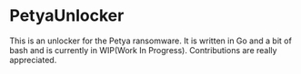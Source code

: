 # PetyaUnlocker
This is an unlocker for the Petya ransomware. It is written in Go and a bit of bash and is currently in WIP(Work In Progress). Contributions are really appreciated.
